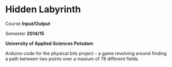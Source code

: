 Hidden Labyrinth
=================

Course **Input/Output**

Semester **2014/15**

**University of Applied Sciences Potsdam**

Arduino-code for the physical bits project - a game revolving around finding a path between two points over a maxium of 78 different fields
